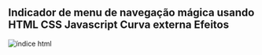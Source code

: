 ## Indicador de menu de navegação mágica usando HTML CSS Javascript Curva externa Efeitos



<img src="https://user-images.githubusercontent.com/78237060/151607299-8f81634b-3ea0-4e90-aead-3a35fee9bae3.png" alt="índice html" style="max-width: 100%;">
